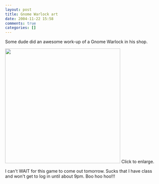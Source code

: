 ```yaml
---
layout: post
title: Gnome Warlock art
date: 2004-11-22 15:58
comments: true
categories: []
---
```

Some dude did an awesome work-up of a Gnome Warlock in his shop.

<a href="http://www.blizzard.com/inblizz/fanart/images/screens/ss03.jpg"><img src="http://www.blizzard.com/inblizz/fanart/images/screens/ss03.jpg" width="375" border="0"></a>
Click to enlarge.

I can't WAIT for this game to come out tomorrow. Sucks that I have class and won't get to log in until about 9pm. Boo hoo hoo!!!
